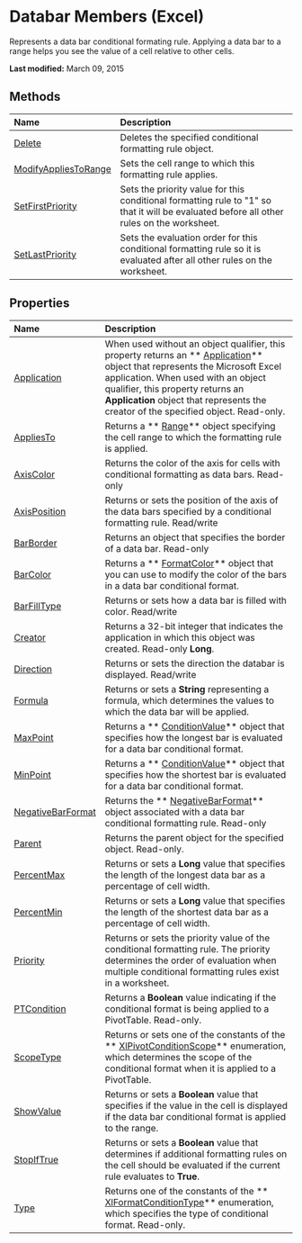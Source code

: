 
# Databar Members (Excel)
Represents a data bar conditional formating rule. Applying a data bar to a range helps you see the value of a cell relative to other cells.

 **Last modified:** March 09, 2015


## Methods



|**Name**|**Description**|
|:-----|:-----|
| [Delete](6f3a71f2-c6c3-875e-083a-ade8b415cd9d.md)|Deletes the specified conditional formatting rule object.|
| [ModifyAppliesToRange](d1da8a48-3b62-c7ff-007b-f1629fa44ab7.md)|Sets the cell range to which this formatting rule applies.|
| [SetFirstPriority](73ec6aa8-dc0d-7f80-0975-fdf75bd9a0a2.md)|Sets the priority value for this conditional formatting rule to "1" so that it will be evaluated before all other rules on the worksheet.|
| [SetLastPriority](985b1225-6816-fe3b-e973-5fd90aa1fe47.md)|Sets the evaluation order for this conditional formatting rule so it is evaluated after all other rules on the worksheet.|

## Properties



|**Name**|**Description**|
|:-----|:-----|
| [Application](903716c7-d550-f1e3-6fee-a503215923a2.md)|When used without an object qualifier, this property returns an  ** [Application](19b73597-5cf9-4f56-8227-b5211f657f6f.md)** object that represents the Microsoft Excel application. When used with an object qualifier, this property returns an **Application** object that represents the creator of the specified object. Read-only.|
| [AppliesTo](e5538b96-5d7c-a345-587c-6c983921d0e7.md)|Returns a  ** [Range](b8207778-0dcc-4570-1234-f130532cc8cd.md)** object specifying the cell range to which the formatting rule is applied.|
| [AxisColor](0c7dd109-001e-b5b7-69c8-c7a1e665e6ac.md)|Returns the color of the axis for cells with conditional formatting as data bars. Read-only|
| [AxisPosition](0e239fd1-8bdf-2355-10ae-b7766b9befaf.md)|Returns or sets the position of the axis of the data bars specified by a conditional formatting rule. Read/write|
| [BarBorder](d573e56e-cd02-c67e-ace8-8e8bdf2efd00.md)|Returns an object that specifies the border of a data bar. Read-only|
| [BarColor](68c823f7-93ca-a64a-43ea-bc5bcffa7bb4.md)|Returns a  ** [FormatColor](b7818b27-8790-ef52-c24e-8edbdcf979f2.md)** object that you can use to modify the color of the bars in a data bar conditional format.|
| [BarFillType](c83fc8d3-63aa-4989-8099-74bcad7d6fce.md)|Returns or sets how a data bar is filled with color. Read/write|
| [Creator](68f1b65d-7bc3-89ba-e314-3103fa40ad44.md)|Returns a 32-bit integer that indicates the application in which this object was created. Read-only  **Long**.|
| [Direction](5bd71bea-0d29-42fc-130f-c64c1b9f06d9.md)|Returns or sets the direction the databar is displayed. Read/write|
| [Formula](3ede7311-fef4-eb8f-5776-25e492980593.md)|Returns or sets a  **String** representing a formula, which determines the values to which the data bar will be applied.|
| [MaxPoint](d4b149f8-c245-40fa-bb89-a32d07354679.md)|Returns a  ** [ConditionValue](a39335db-4e0a-66aa-393b-3aa7e5268c00.md)** object that specifies how the longest bar is evaluated for a data bar conditional format.|
| [MinPoint](d9a0a554-50e8-24a1-e10b-c4ee4cdbc159.md)|Returns a  ** [ConditionValue](a39335db-4e0a-66aa-393b-3aa7e5268c00.md)** object that specifies how the shortest bar is evaluated for a data bar conditional format.|
| [NegativeBarFormat](d1783746-f4e7-ac71-8567-ea496e5adf65.md)|Returns the  ** [NegativeBarFormat](25daa644-29af-a7c1-1d11-be9c72cfff7a.md)** object associated with a data bar conditional formatting rule. Read-only|
| [Parent](9055825f-bdf1-98c4-87d7-c6a0aa19d029.md)|Returns the parent object for the specified object. Read-only.|
| [PercentMax](d06a5ce2-a298-7974-f9bc-f8fb3fd7ccf0.md)|Returns or sets a  **Long** value that specifies the length of the longest data bar as a percentage of cell width.|
| [PercentMin](bd8670f9-ae0b-3a1c-5b14-84cc00638b6e.md)|Returns or sets a  **Long** value that specifies the length of the shortest data bar as a percentage of cell width.|
| [Priority](5d7340f6-675f-5c5a-785f-2bb97dcc9ab0.md)|Returns or sets the priority value of the conditional formatting rule. The priority determines the order of evaluation when multiple conditional formatting rules exist in a worksheet.|
| [PTCondition](313c3c44-3ca5-dbc1-fcde-3c2c0c3e2c0e.md)|Returns a  **Boolean** value indicating if the conditional format is being applied to a PivotTable. Read-only.|
| [ScopeType](48beed57-26f0-3846-65f0-3d8edd44a8a2.md)|Returns or sets one of the constants of the  ** [XlPivotConditionScope](4a2800cc-624b-18df-2d2a-cbb604a83042.md)** enumeration, which determines the scope of the conditional format when it is applied to a PivotTable.|
| [ShowValue](d8a366b9-78c3-cdfa-27f5-f27082832828.md)|Returns or sets a  **Boolean** value that specifies if the value in the cell is displayed if the data bar conditional format is applied to the range.|
| [StopIfTrue](a484451c-903e-c3ef-fa68-29f6b9718990.md)|Returns or sets a  **Boolean** value that determines if additional formatting rules on the cell should be evaluated if the current rule evaluates to **True**.|
| [Type](f6e36b9f-3c34-9f23-2fe1-00788ed69d93.md)|Returns one of the constants of the  ** [XlFormatConditionType](ae97c695-f56a-c9ee-91b0-dac413c93428.md)** enumeration, which specifies the type of conditional format. Read-only.|
